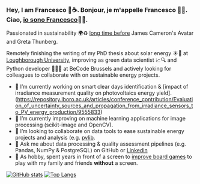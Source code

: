 ### Hey, I am Francesco 👋☕. Bonjour, je m'appelle Francesco 👋🍷. Ciao, [io sono Francesco](https://www.youtube.com/watch?v=Jt2fv7ort_g)👋🍝. 

Passionated in sustainability 🌍♻ [long time before](https://www.youtube.com/channel/UCrLDNeNHGKjvlukPQYQCqPg) James Cameron's Avatar and Greta Thunberg.

Remotely finishing the writing of my PhD thesis about solar energy ☀🔋 at [Loughborough University](https://repository.lboro.ac.uk/articles/conference_contribution/Assessment_and_improvement_of_thermoelectric_pyranometer_measurements/10060247), improving as green data scientist 📈🔍 and Python developer 🐍👨‍💻 at BeCode Brussels and actively looking for colleagues to collaborate with on sustainable energy projects.

- 🔭 I’m currently working on smart clear days identification & [impact of irradiance measurement quality on photovoltaics energy yield].(https://repository.lboro.ac.uk/articles/conference_contribution/Evaluation_of_uncertainty_sources_and_propagation_from_irradiance_sensors_to_PV_energy_production/9555833)
- 🌱 I’m currently improving on machine learning applications for image processing (scikit-image and OpenCV).
- 👯 I’m looking to collaborate on data tools to ease sustainable energy projects and analysis (e.g. [pvlib](https://pvlib-python.readthedocs.io/en/stable/).
- 💬 Ask me about data processing & quality assessment pipelines (e.g. Pandas, NumPy & PostgreSQL) on GitHub or [Linkedin](https://www.linkedin.com/in/francescomariottini/)
- 🎲 As hobby, spent years in front of a screen to [improve board games](https://boardgamegeek.com/user/Mithrandir82) to play with my family and friends **without** a screen.    

<!---[![Top Langs](https://github-readme-stats.vercel.app/api/top-langs/?username=FrancescoMariottini)](https://github.com/FrancescoMariottini/github-readme-stats)--->

[![GitHub stats](https://github-readme-stats.vercel.app/api?username=FrancescoMariottini)](https://github.com/FrancescoMariottini/github-readme-stats)
[![Top Langs](https://github-readme-stats.vercel.app/api/top-langs/?username=FrancescoMariottini&layout=compact)](https://github.com/FrancescoMariottini/github-readme-stats)


